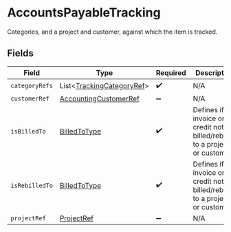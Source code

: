 # AccountsPayableTracking

Categories, and a project and customer, against which the item is tracked.


## Fields

| Field                                                                              | Type                                                                               | Required                                                                           | Description                                                                        |
| ---------------------------------------------------------------------------------- | ---------------------------------------------------------------------------------- | ---------------------------------------------------------------------------------- | ---------------------------------------------------------------------------------- |
| `categoryRefs`                                                                     | List<[TrackingCategoryRef](../../models/shared/TrackingCategoryRef.md)>            | :heavy_check_mark:                                                                 | N/A                                                                                |
| `customerRef`                                                                      | [AccountingCustomerRef](../../models/shared/AccountingCustomerRef.md)              | :heavy_minus_sign:                                                                 | N/A                                                                                |
| `isBilledTo`                                                                       | [BilledToType](../../models/shared/BilledToType.md)                                | :heavy_check_mark:                                                                 | Defines if the invoice or credit note is billed/rebilled to a project or customer. |
| `isRebilledTo`                                                                     | [BilledToType](../../models/shared/BilledToType.md)                                | :heavy_check_mark:                                                                 | Defines if the invoice or credit note is billed/rebilled to a project or customer. |
| `projectRef`                                                                       | [ProjectRef](../../models/shared/ProjectRef.md)                                    | :heavy_minus_sign:                                                                 | N/A                                                                                |